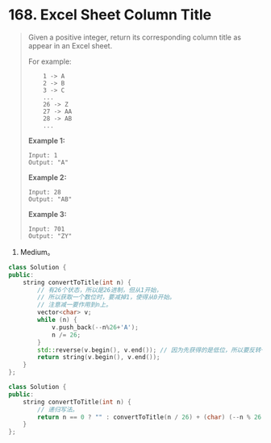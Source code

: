 # 168. Excel Sheet Column Title

> Given a positive integer, return its corresponding column title as appear in an Excel sheet.
>
> For example:
>
> ```
>     1 -> A
>     2 -> B
>     3 -> C
>     ...
>     26 -> Z
>     27 -> AA
>     28 -> AB 
>     ...
> ```
>
> **Example 1:**
>
> ```
> Input: 1
> Output: "A"
> ```
>
> **Example 2:**
>
> ```
> Input: 28
> Output: "AB"
> ```
>
> **Example 3:**
>
> ```
> Input: 701
> Output: "ZY"
> ```

1. Medium。

```cpp
class Solution {
public:
    string convertToTitle(int n) {
        // 有26个状态，所以是26进制，但从1开始，
        // 所以获取一个数位时，要减掉1，使得从0开始。
        // 注意减一要作用到n上。
        vector<char> v;
        while (n) {
            v.push_back(--n%26+'A');
            n /= 26;
        }
        std::reverse(v.begin(), v.end()); // 因为先获得的是低位，所以要反转一下，让高位在前。
        return string(v.begin(), v.end());
    }
};
```

```cpp
class Solution {
public:
    string convertToTitle(int n) {
        // 递归写法。
        return n == 0 ? "" : convertToTitle(n / 26) + (char) (--n % 26 + 'A');
    }
};
```

